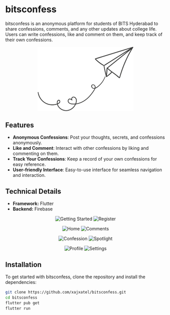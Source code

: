 # bitsconfess

bitsconfess is an anonymous platform for students of BITS Hyderabad to share confessions, comments, and any other updates about college life. Users can write confessions, like and comment on them, and keep track of their own confessions.

<p align="center">
  <img src="assets/username.png" alt="plane" width="300" />
</p>

## Features

- **Anonymous Confessions**: Post your thoughts, secrets, and confessions anonymously.
- **Like and Comment**: Interact with other confessions by liking and commenting on them.
- **Track Your Confessions**: Keep a record of your own confessions for easy reference.
- **User-friendly Interface**: Easy-to-use interface for seamless navigation and interaction.

## Technical Details

- **Framework:** Flutter
- **Backend:** Firebase

<p align="center">
  <img src="https://github.com/xajxatel/bitconfess_1.7.7/assets/137952206/e5f15804-c50c-481f-b12a-863302a9b4bb" alt="Getting Started" width="350"/>
  <img src="https://github.com/xajxatel/bitconfess_1.7.7/assets/137952206/7ebfdcf4-8793-4046-ba41-9a20c02ac884" alt="Register" width="350"/>


</p>
<p align="center">
   <img src="https://github.com/xajxatel/bitconfess_1.7.7/assets/137952206/7f471cf1-2fbd-480d-9b94-d5ad918a9c90" alt="Home" width="350"/>
    <img src="https://github.com/xajxatel/bitconfess_1.7.7/assets/137952206/1b5f86d4-a679-4ae1-94e9-7b09685f54d1" alt="Comments" width="350"/>
 
</p>
<p align="center">
     <img src="https://github.com/xajxatel/bitconfess_1.7.7/assets/137952206/8d38259e-09ef-4ace-821e-656a7dacdc4d" alt="Confession" width="350"/>

   <img src="https://github.com/xajxatel/bitconfess_1.7.7/assets/137952206/35f4f34f-ad49-498a-b4ba-82ed764ec11d" alt="Spotlight" width="350"/>
</p>
<p align="center">

   <img src="https://github.com/xajxatel/bitconfess_1.7.7/assets/137952206/da982b3c-3e46-45ad-8113-09e64ee336cc" alt="Profile" width="350"/>

   <img src="https://github.com/xajxatel/bitconfess_1.7.7/assets/137952206/4a2fef2e-3d96-421b-b86a-3f23610ff860" alt="Settings" width="350"/>
</p>

## Installation

To get started with bitsconfess, clone the repository and install the dependencies:

```bash
git clone https://github.com/xajxatel/bitsconfess.git
cd bitsconfess
flutter pub get
flutter run
